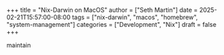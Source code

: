 +++
title = "Nix-Darwin on MacOS"
author = ["Seth Martin"]
date = 2025-02-21T15:57:00-08:00
tags = ["nix-darwin", "macos", "homebrew", "system-management"]
categories = ["Development", "Nix"]
draft = false
+++

maintain
